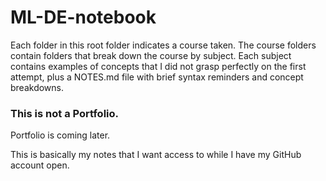 # ML-DE-notebook

Each folder in this root folder indicates a course taken. The course folders contain 
folders that break down the course by subject. Each subject contains examples of 
concepts that I did not grasp perfectly on the first attempt, plus a NOTES.md file with 
brief syntax reminders and concept breakdowns.

### This is not a Portfolio.

Portfolio is coming later.

This is basically my notes that I want access to while I have my GitHub account open.
